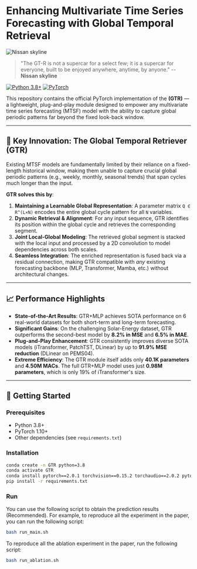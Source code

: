# Enhancing Multivariate Time Series Forecasting with Global Temporal Retrieval

![Nissan skyline](assets/skyline.png)

> "The GT-R is not a supercar for a select few; it is a supercar for everyone, built to be enjoyed anywhere, anytime, by anyone." --**Nissan skyline**

[![Python 3.8+](https://img.shields.io/badge/Python-3.8+-blue.svg)](https://www.python.org/downloads/)
[![PyTorch](https://img.shields.io/badge/PyTorch-1.10+-orange.svg)](https://pytorch.org/)

This repository contains the official PyTorch implementation of the **(GTR)** — a lightweight, plug-and-play module designed to empower any multivariate time series forecasting (MTSF) model with the ability to capture global periodic patterns far beyond the fixed look-back window.

---

## 🌟 Key Innovation: The Global Temporal Retriever (GTR)

Existing MTSF models are fundamentally limited by their reliance on a fixed-length historical window, making them unable to capture crucial global periodic patterns (e.g., weekly, monthly, seasonal trends) that span cycles much longer than the input.

**GTR solves this by**:
1.  **Maintaining a Learnable Global Representation**: A parameter matrix `Q ∈ R^(L×N)` encodes the entire global cycle pattern for all `N` variables.
2.  **Dynamic Retrieval & Alignment**: For any input sequence, GTR identifies its position within the global cycle and retrieves the corresponding segment.
3.  **Joint Local-Global Modeling**: The retrieved global segment is stacked with the local input and processed by a 2D convolution to model dependencies across both scales.
4.  **Seamless Integration**: The enriched representation is fused back via a residual connection, making GTR compatible with *any* existing forecasting backbone (MLP, Transformer, Mamba, etc.) without architectural changes.

---

## 📈 Performance Highlights

*   **State-of-the-Art Results**: GTR+MLP achieves SOTA performance on 6 real-world datasets for both short-term and long-term forecasting.
*   **Significant Gains**: On the challenging Solar-Energy dataset, GTR outperforms the second-best model by **8.2% in MSE** and **6.5% in MAE**.
*   **Plug-and-Play Enhancement**: GTR consistently improves diverse SOTA models (iTransformer, PatchTST, DLinear) by up to **91.9% MSE reduction** (DLinear on PEMS04).
*   **Extreme Efficiency**: The GTR module itself adds only **40.1K parameters** and **4.50M MACs**. The full GTR+MLP model uses just **0.98M parameters**, which is only 19% of iTransformer's size.

---

## 🚀 Getting Started

### Prerequisites

*   Python 3.8+
*   PyTorch 1.10+
*   Other dependencies (see `requirements.txt`)

### Installation

```bash
conda create -n GTR python=3.8
conda activate GTR
conda install pytorch==2.0.1 torchvision==0.15.2 torchaudio==2.0.2 pytorch-cuda=11.8 -c pytorch -c nvidia
pip install -r requirements.txt
```

### Run
You can use the following script to obtain the prediction results (Recommended). For example, to reproduce all the experiment in the paper, you can run the following script:

```bash
bash run_main.sh
```

To reproduce all the ablation experiment in the paper, run the following script:

```bash
bash run_ablation.sh
```